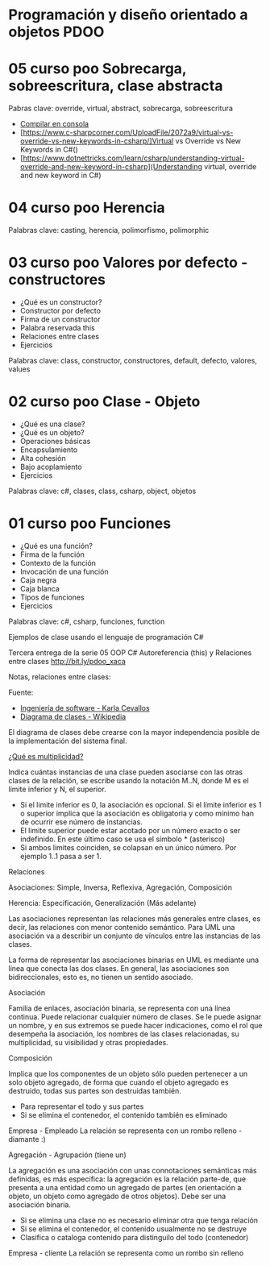 # Programación y diseño orientado a objetos PDOO

# 05 curso poo Sobrecarga, sobreescritura, clase abstracta

Pabras clave: override, virtual, abstract, sobrecarga, sobreescritura

- [Compilar en consola](http://zetcode.com/lang/csharp/csharp/)
- [https://www.c-sharpcorner.com/UploadFile/2072a9/virtual-vs-override-vs-new-keywords-in-csharp/]Virtual vs Override vs New Keywords in C#()
- [https://www.dotnettricks.com/learn/csharp/understanding-virtual-override-and-new-keyword-in-csharp](Understanding virtual, override and new keyword in C#)

# 04 curso poo Herencia

Palabras clave: casting, herencia, polimorfismo, polimorphic

# 03 curso poo Valores por defecto - constructores

- ¿Qué es un constructor?
- Constructor por defecto
- Firma de un constructor
- Palabra reservada this
- Relaciones entre clases
- Ejercicios

Palabras clave: class, constructor, constructores, default, defecto, valores, values

# 02 curso poo Clase - Objeto

- ¿Qué es una clase?
- ¿Qué es un objeto?
- Operaciones básicas
- Encapsulamiento
- Alta cohesión
- Bajo acoplamiento
- Ejercicios

Palabras clave: c#, clases, class, csharp, object, objetos

# 01 curso poo Funciones 

- ¿Qué es una función?
- Firma de la función
- Contexto de la función
- Invocación de una función
- Caja negra
- Caja blanca
- Tipos de funciones
- Ejercicios

Palabras clave: c#, csharp, funciones, function

Ejemplos de clase usando el lenguaje de programación C#

Tercera entrega de la serie
05 OOP C# Autoreferencia (this) y Relaciones entre clases
http://bit.ly/pdoo_xaca

Notas, relaciones entre clases:

Fuente: 
+ [Ingeniería de software - Karla Cevallos](https://ingsotfwarekarlacevallos.wordpress.com/2015/07/02/uml-relaciones-entre-clases/)  
+ [Diagrama de clases - Wikipedia](https://es.wikipedia.org/wiki/Diagrama_de_clases)  

El diagrama de clases debe crearse con la mayor independencia posible de la implementación del sistema final.

[¿Qué es multiplicidad?](http://ayudasydemascosas.blogspot.com/2016/05/modelado-de-datos-con-uml.html)

Indica cuántas instancias de una clase pueden asociarse con las otras clases de la relación, se escribe usando la notación M..N, donde M es el límite inferior y N, el superior.

+ Si el limite inferior es 0, la asociación es opcional. Si el límite inferior es 1 o superior implica que la asociación es obligatoria y como mínimo han de ocurrir ese número de instancias.    
+ El limite superior puede estar acotado por un número exacto o ser indefinido. En este último caso se usa el símbolo * (asterisco)  
+ Si ambos limites coinciden, se colapsan en un único número. Por ejemplo 1..1 pasa a ser 1.

Relaciones

Asociaciones: Simple, Inversa, Reflexiva, Agregación, Composición

Herencia: Especificación, Generalización (Más adelante)

Las asociaciones representan las relaciones más generales entre clases, es decir, las relaciones con menor contenido semántico. Para UML una asociación va a describir un conjunto de vínculos entre las instancias de las clases.

La forma de representar las asociaciones binarias en UML es mediante una línea que conecta las dos clases. En general, las asociaciones son bidireccionales, esto es, no tienen un sentido asociado.

Asociación

Familia de enlaces, asociación binaria, se representa con una línea continua. Puede relacionar cualquier número de clases. Se le puede asignar un nombre, y en sus extremos se puede hacer indicaciones, como el rol que desempeña la asociación, los nombres de las clases relacionadas, su multiplicidad, su visibilidad y otras propiedades.

Composición

Implica que los componentes de un objeto sólo pueden pertenecer a un solo objeto agregado, de forma que cuando el objeto agregado es destruido, todas sus partes son destruidas también.

+ Para representar el todo y sus partes  
+ Si se elimina el contenedor, el contenido también es eliminado  

Empresa - Empleado La relación se representa con un rombo relleno - diamante :)

Agregación - Agrupación (tiene un)

La agregación es una asociación con unas connotaciones semánticas más definidas, es más especifica: la agregación es la relación parte-de, que presenta a una entidad como un agregado de partes (en orientación a objeto, un objeto como agregado de otros objetos). Debe ser una asociación binaria.

+ Si se elimina una clase no es necesario eliminar otra que tenga relación  
+ Si se elimina el contenedor, el contenido usualmente no se destruye 
+ Clasifica o cataloga contenido para distinguilo del todo (contenedor)  

Empresa - cliente La relación se representa como un rombo sin relleno


